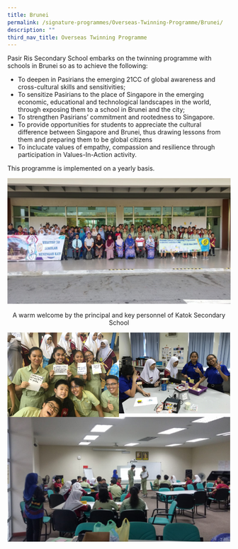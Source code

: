 ```yaml
---
title: Brunei
permalink: /signature-programmes/Overseas-Twinning-Programme/Brunei/
description: ""
third_nav_title: Overseas Twinning Programme
---
```

Pasir Ris Secondary School embarks on the twinning programme with schools in Brunei so as to achieve the following:  
  

*   To deepen in Pasirians the emerging 21CC of global awareness and cross-cultural skills and sensitivities;
 *   To sensitize Pasirians to the place of Singapore in the emerging economic, educational and technological landscapes in the world, through exposing them to a school in Brunei and the city;
 *   To strengthen Pasirians’ commitment and rootedness to Singapore.
 *   To provide opportunities for students to appreciate the cultural difference between Singapore and Brunei, thus drawing lessons from them and preparing them to be global citizens
 *   To inclucate values of empathy, compassion and resilience through participation in Values-In-Action activity. 

This programme is implemented on a yearly basis.

![](/images/Katok%20Sec%20School.jpeg)
<center>A warm welcome by the principal and key personnel of Katok Secondary School</center>

<img src="/images/KSS2.png" 
     style="width:50%;float:left"><img src="/images/KSS4.png" 
     style="width:50%">
![](/images/KSS3.png)